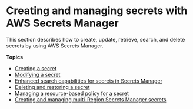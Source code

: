 # Creating and managing secrets with AWS Secrets Manager<a name="managing-secrets"></a>

This section describes how to create, update, retrieve, search, and delete secrets by using AWS Secrets Manager\.

**Topics**
+ [Creating a secret](manage_create-basic-secret.md)
+ [Modifying a secret](manage_update-secret.md)
+ [Enhanced search capabilities for secrets in Secrets Manager](manage_search-secret.md)
+ [Deleting and restoring a secret](manage_delete-restore-secret.md)
+ [Managing a resource\-based policy for a secret](manage_secret-policy.md)
+ [Creating and managing multi\-Region Secrets Manager secrets](create-manage-multi-region-secrets.md)